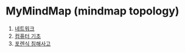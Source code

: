 # MyMindMap (mindmap topology)

1. [네트워크](https://mm.tt/app/map/2877019630?t=SWFH5ojOZT)
2. [컴퓨터 기초](https://mm.tt/app/map/2877200209?t=aYPMILUE0M)
3. [포렌식 침해사고](https://mm.tt/app/map/2881196063?t=PozxXsffED)
